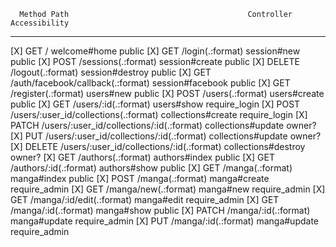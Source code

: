       Method Path                                        Controller           Accessibility
--------------------------------------------------------------------------------------------
 [X]  GET    /                                           welcome#home          public
 [X]  GET    /login(.:format)                            session#new          public
 [X]  POST   /sessions(.:format)                         session#create       public
 [X]  DELETE /logout(.:format)                           session#destroy      public
 [X]  GET    /auth/facebook/callback(.:format)           session#facebook     public
 [X]  GET    /register(.:format)                         users#new            public
 [X]  POST   /users(.:format)                            users#create         public
 [X]  GET    /users/:id(.:format)                        users#show           require_login
 [X]  POST   /users/:user_id/collections(.:format)       collections#create   require_login
 [X]  PATCH  /users/:user_id/collections/:id(.:format)   collections#update   owner?
 [X]  PUT    /users/:user_id/collections/:id(.:format)   collections#update   owner?
 [X]  DELETE /users/:user_id/collections/:id(.:format)   collections#destroy  owner?
 [X]  GET    /authors(.:format)                          authors#index        public
 [X]  GET    /authors/:id(.:format)                      authors#show         public
 [X]  GET    /manga(.:format)                            manga#index          public
 [X]  POST   /manga(.:format)                            manga#create         require_admin
 [X]  GET    /manga/new(.:format)                        manga#new            require_admin
 [X]  GET    /manga/:id/edit(.:format)                   manga#edit           require_admin
 [X]  GET    /manga/:id(.:format)                        manga#show           public
 [X]  PATCH  /manga/:id(.:format)                        manga#update         require_admin
 [X]  PUT    /manga/:id(.:format)                        manga#update         require_admin
